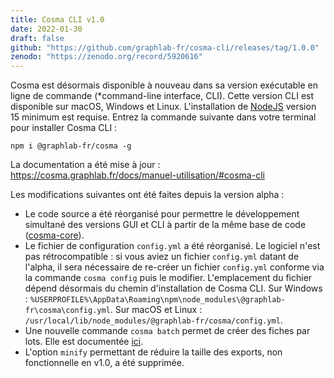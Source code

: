 ```yaml
---
title: Cosma CLI v1.0
date: 2022-01-30
draft: false
github: "https://github.com/graphlab-fr/cosma-cli/releases/tag/1.0.0"
zenodo: "https://zenodo.org/record/5920616"
---
```


Cosma est désormais disponible à nouveau dans sa version exécutable en ligne de commande (*command-line interface, CLI). Cette version CLI est disponible sur macOS, Windows et Linux. L'installation de [NodeJS](https://nodejs.org/) version 15 minimum est requise. Entrez la commande suivante dans votre terminal pour installer Cosma CLI :

```
npm i @graphlab-fr/cosma -g
```

La documentation a été mise à jour : <https://cosma.graphlab.fr/docs/manuel-utilisation/#cosma-cli>

Les modifications suivantes ont été faites depuis la version alpha :

- Le code source a été réorganisé pour permettre le développement simultané des versions GUI et CLI à partir de la même base de code ([cosma-core](https://github.com/graphlab-fr/cosma-core)).
- Le fichier de configuration `config.yml` a été réorganisé. Le logiciel n'est pas rétrocompatible : si vous aviez un fichier `config.yml` datant de l'alpha, il sera nécessaire de re-créer un fichier `config.yml` conforme via la commande `cosma config` puis le modifier. L'emplacement du fichier dépend désormais du chemin d'installation de Cosma CLI. Sur Windows : `%USERPROFILE%\AppData\Roaming\npm\node_modules\@graphlab-fr\cosma\config.yml`. Sur macOS et Linux : `/usr/local/lib/node_modules/@graphlab-fr/cosma/config.yml`.
- Une nouvelle commande `cosma batch` permet de créer des fiches par lots. Elle est documentée [ici](https://cosma.graphlab.fr/docs/manuel-utilisation/#creer-un-lot-de-fiches).
- L'option `minify` permettant de réduire la taille des exports, non fonctionnelle en v1.0, a été supprimée.